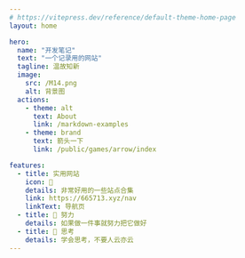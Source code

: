 ```yaml
---
# https://vitepress.dev/reference/default-theme-home-page
layout: home

hero:
  name: "开发笔记"
  text: "一个记录用的网站"
  tagline: 温故知新
  image:
    src: /M14.png
    alt: 背景图
  actions:
    - theme: alt
      text: About
      link: /markdown-examples
    - theme: brand
      text: 箭头一下
      link: /public/games/arrow/index

features:
  - title: 实用网站
    icon: 🧭
    details: 非常好用的一些站点合集
    link: https://665713.xyz/nav
    linkText: 导航页
  - title: 🧗 努力
    details: 如果做一件事就努力把它做好
  - title: 🤔 思考
    details: 学会思考，不要人云亦云
---
```


<style>
  :root {
  /* 标题渐变色 */
  --vp-home-hero-name-color: transparent !important;
  --vp-home-hero-name-background: -webkit-linear-gradient(120deg, #FF7F00, #FFA500, #FFB600) !important;

  /*图标背景渐变色 */
  --vp-home-hero-image-background-image: linear-gradient(-45deg, #41b6e6 10%, #db3eb1 100%) !important;
  --vp-home-hero-image-filter: blur(52px) !important;
}
</style>
